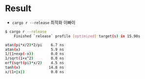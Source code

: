 # Result

- `cargo r --release` 최적화 이빠이

```bash
$ cargo r --release
    Finished `release` profile [optimized] target(s) in 15.90s

atan(pi*x/2)*2/pi    6.7 ns
atan(x)              5.9 ns
1/(1+exp(-x))        0.0 ns
1/sqrt(1+x^2)        0.0 ns
erf(sqrt(pi)*x/2)    4.5 ns
tanh(x)             14.8 ns
x/(1+|x|)            0.0 ns


```

